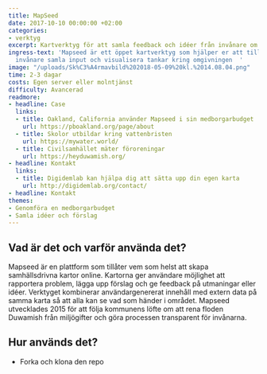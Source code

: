 ```yaml
---
title: MapSeed
date: 2017-10-10 00:00:00 +02:00
categories:
- verktyg
excerpt: Kartverktyg för att samla feedback och idéer från invånare om deras omgivning
ingress-text: 'Mapseed är ett öppet kartverktyg som hjälper er att tillsammans med
  invånare samla input och visualisera tankar kring omgivningen  '
image: "/uploads/Sk%C3%A4rmavbild%202018-05-09%20kl.%2014.08.04.png"
time: 2-3 dagar
costs: Egen server eller molntjänst
difficulty: Avancerad
readmore:
- headline: Case
  links:
  - title: Oakland, California använder Mapseed i sin medborgarbudget
    url: https://pboakland.org/page/about
  - title: Skolor utbildar kring vattenbristen
    url: https://mywater.world/
  - title: Civilsamhället mäter föroreningar
    url: https://heyduwamish.org/
- headline: Kontakt
  links:
  - title: Digidemlab kan hjälpa dig att sätta upp din egen karta
    url: http://digidemlab.org/contact/
- headline: Kontakt
themes:
- Genomföra en medborgarbudget
- Samla idéer och förslag
---
```


## Vad är det och varför använda det?
Mapseed är en plattform som tillåter vem som helst att skapa samhällsdrivna kartor online. Kartorna ger användare möjlighet att rapportera problem, lägga upp förslag och ge feedback på utmaningar eller idéer. Verktyget kombinerar användargenererat innehåll med extern data på samma karta så att alla kan se vad som händer i området. Mapseed utvecklades 2015 för att följa kommunens löfte om att rena floden Duwamish från miljögifter och göra processen transparent för invånarna.   

## Hur används det?
* Forka och klona den repo

